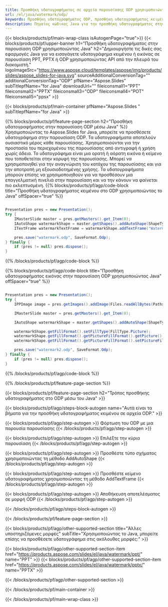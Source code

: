 ```yaml
---
title: Προσθήκη υδατογραφήματος σε αρχεία παρουσίασης ODP χρησιμοποιώντας Java
url: /el/java/watermark/odp/
keywords: Προσθήκη υδατογραφήματος ODP, προσθήκη υδατογραφήματος κειμένου ODP, προσθήκη υδατογραφήματος εικόνας ODP
description: Πηγαίος κώδικας Java για την προσθήκη υδατογραφήματος στην παρουσίαση ODP.
---
```


{{< blocks/products/pf/main-wrap-class isAutogenPage="true">}}
{{< blocks/products/pf/upper-banner h1="Προσθήκη υδατογραφήματος στην παρουσίαση ODP χρησιμοποιώντας Java" h2="Δημιουργήστε τις δικές σας εφαρμογές Java για να εισαγάγετε υδατογράφημα κειμένου ή εικόνας σε παρουσίαση PPT, PPTX ή ODP χρησιμοποιώντας API από την πλευρά του διακομιστή." logoImageSrc="https://www.aspose.cloud/templates/aspose/img/products/slides/aspose_slides-for-java.svg" sourceAdditionalConversionTag="" additionalConversionTag="ODP" pfName="Aspose.Slides" subTitlepfName="for Java" downloadUrl="" fileiconsmall1="PPT" fileiconsmall2="PPTX" fileiconsmall3="ODP" fileiconsmall4="POT" fileiconsmall5="ppsx" >}}

{{< blocks/products/pf/main-container pfName="Aspose.Slides " subTitlepfName="for Java" >}}

{{% blocks/products/pf/feature-page-section  h2="Προσθήκη υδατογραφήματος στην παρουσίαση ODP μέσω Java" %}}
Χρησιμοποιώντας το Aspose.Slides for Java, μπορείτε να προσθέσετε υδατογράφημα στην παρουσίαση ODP. Τα υδατογραφήματα αποτελούν ουσιαστικό μέρος κάθε παρουσίασης. Χρησιμοποιούνται για την προστασία του περιεχομένου της παρουσίασης από αντιγραφή ή χρήση χωρίς άδεια. Το υδατογράφημα είναι μια ορατή ή αόρατη εικόνα ή κείμενο που τοποθετείται στην κορυφή της παρουσίασης. Μπορεί να χρησιμοποιηθεί για την αναγνώριση του κατόχου της παρουσίασης και για την αποτροπή μη εξουσιοδοτημένης χρήσης. Τα υδατογραφήματα μπορούν επίσης να χρησιμοποιηθούν για να προσθέσουν μια επαγγελματική πινελιά στην παρουσίαση και να την κάνουν να φαίνεται πιο εκλεπτυσμένη. 
{{% blocks/products/pf/agp/code-block title="Προσθήκη υδατογραφήματος κειμένου στο ODP χρησιμοποιώντας το Java" offSpacer="true" %}}

```java

Presentation pres = new Presentation();
try {
    IMasterSlide master = pres.getMasters().get_Item(0);
    IAutoShape watermarkShape = master.getShapes().addAutoShape(ShapeType.Triangle, 0, 0, 0, 0);
    ITextFrame watermarkTextFrame = watermarkShape.addTextFrame("Watermark");

    pres.save("watermark.odp", SaveFormat.Odp);
} finally {
    if (pres != null) pres.dispose();
}
```

{{% /blocks/products/pf/agp/code-block %}}

{{% blocks/products/pf/agp/code-block title="Προσθήκη υδατογραφήματος εικόνας στην παρουσίαση ODP χρησιμοποιώντας Java" offSpacer="true" %}}

```java

Presentation pres = new Presentation();
try {
    IPPImage image = pres.getImages().addImage(Files.readAllBytes(Paths.get("watermark.png")));

    IMasterSlide master = pres.getMasters().get_Item(0);

    IAutoShape watermarkShape = master.getShapes().addAutoShape(ShapeType.Triangle, 0, 0, 100, 100);

    watermarkShape.getFillFormat().setFillType(FillType.Picture);
    watermarkShape.getFillFormat().getPictureFillFormat().getPicture().setImage(image);
    watermarkShape.getFillFormat().getPictureFillFormat().setPictureFillMode(PictureFillMode.Stretch);

    pres.save("watermark2.odp", SaveFormat.Odp);
} finally {
    if (pres != null) pres.dispose();
}
```

{{% /blocks/products/pf/agp/code-block %}}

{{% /blocks/products/pf/feature-page-section %}}

{{< blocks/products/pf/feature-page-section  h2="Τρόπος προσθήκης υδατογραφήματος στο ODP μέσω του Java" >}}

{{< blocks/products/pf/agp/steps-block-autogen name="Αυτά είναι τα βήματα για την προσθήκη υδατογραφήματος κειμένου σε αρχεία ODP." >}}

{{< blocks/products/pf/agp/step-autogen >}}
Φόρτωση του ODP με μια παρουσία παρουσίασης
{{< /blocks/products/pf/agp/step-autogen >}}

{{< blocks/products/pf/agp/step-autogen >}}
Επιλέξτε την κύρια παρουσίαση
{{< /blocks/products/pf/agp/step-autogen >}}

{{< blocks/products/pf/agp/step-autogen >}}
Προσθέστε τύπο σχήματος χρησιμοποιώντας τη μέθοδο AddAutoShape
{{< /blocks/products/pf/agp/step-autogen >}}

{{< blocks/products/pf/agp/step-autogen >}}
Προσθέστε κείμενο υδατογραφήματος χρησιμοποιώντας τη μέθοδο AddTextFrame
{{< /blocks/products/pf/agp/step-autogen >}}

{{< blocks/products/pf/agp/step-autogen >}}
Αποθήκευση αποτελέσματος σε μορφή ODP
{{< /blocks/products/pf/agp/step-autogen >}}

{{< /blocks/products/pf/agp/steps-block-autogen >}}

{{< /blocks/products/pf/feature-page-section >}}

{{< blocks/products/pf/agp/other-supported-section title="Άλλες υποστηριζόμενες μορφές" subTitle="Χρησιμοποιώντας το Java, μπορείτε επίσης να προσθέσετε υδατογράφημα στις ακόλουθες μορφές:" >}}

{{< blocks/products/pf/agp/other-supported-section-item href="https://products.aspose.com/slides/el/java/watermark/ppt/" name="PPT" >}}
{{< blocks/products/pf/agp/other-supported-section-item href="https://products.aspose.com/slides/el/java/watermark/pptx/" name="PPTX" >}}


{{< /blocks/products/pf/agp/other-supported-section >}}

{{< /blocks/products/pf/main-container >}}
    
{{< /blocks/products/pf/main-wrap-class >}}